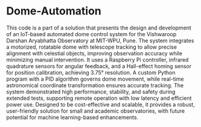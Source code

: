 # Dome-Automation
This code is a part of a solution that presents the design and development of an IoT-based automated dome control system for the Vishwaroop Darshan Aryabhatta Observatory at MIT-WPU, Pune. The system integrates a motorized, rotatable dome with telescope tracking to allow precise alignment with celestial objects, improving observation accuracy while minimizing manual intervention. It uses a Raspberry Pi controller, infrared quadrature sensors for angular feedback, and a Hall-effect homing sensor for position calibration, achieving 3.75° resolution. A custom Python program with a PID algorithm governs dome movement, while real-time astronomical coordinate transformation ensures accurate tracking. The system demonstrated high performance, stability, and safety during extended tests, supporting remote operation with low latency and efficient power use. Designed to be cost-effective and scalable, it provides a robust, user-friendly solution for small and academic observatories, with future potential for machine learning-based enhancements.

